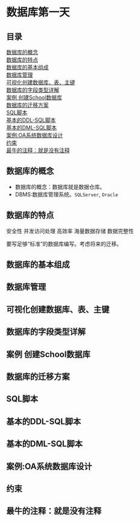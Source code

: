 # 数据库第一天

## 目录

[数据库的概念](#数据库的概念)  
[数据库的特点](#数据库的特点)  
[数据库的基本组成](#数据库的基本组成)  
[数据库管理](#数据库管理)  
[可视化创建数据库、表、主键](#可视化创建数据库、表、主键)  
[数据库的字段类型详解](#数据库的字段类型详解)  
[案例 创建School数据库](#案例-创建school数据库)  
[数据库的迁移方案](#数据库的迁移方案)  
[SQL脚本](#SQL脚本)  
[基本的DDL-SQL脚本](#基本的DDL-SQL脚本)  
[基本的DML-SQL脚本](#基本的DML-SQL脚本)  
[案例:OA系统数据库设计](#案例:OA系统数据库设计)  
[约束](#约束)  
[最牛的注释：就是没有注释](#最牛的注释：就是没有注释)  

## 数据库的概念  
- 数据库的概念：数据库就是数据仓库。  
- DBMS:数据库管理系统。`SQLServer`, `Oracle`

## 数据库的特点  

安全性
并发访问处理
高效率
海量数据存储
数据完整性

要写足够“标准”的数据库编写。考虑将来的迁移。


## 数据库的基本组成    
## 数据库管理    
## 可视化创建数据库、表、主键    
## 数据库的字段类型详解    
## 案例 创建School数据库    
## 数据库的迁移方案    
## SQL脚本    
## 基本的DDL-SQL脚本    
## 基本的DML-SQL脚本    
## 案例:OA系统数据库设计    
## 约束    

## 最牛的注释：就是没有注释  
